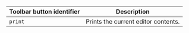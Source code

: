 | Toolbar button identifier | Description                         |
|---------------------------|-------------------------------------|
| `print`                   | Prints the current editor contents. |